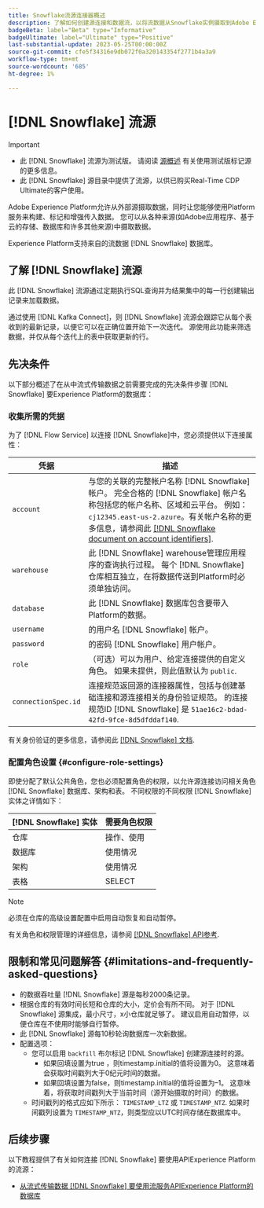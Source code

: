 ```yaml
---
title: Snowflake流源连接器概述
description: 了解如何创建源连接和数据流，以将流数据从Snowflake实例摄取到Adobe Experience Platform
badgeBeta: label="Beta" type="Informative"
badgeUltimate: label="Ultimate" type="Positive"
last-substantial-update: 2023-05-25T00:00:00Z
source-git-commit: cfe5f34316e9db072f0a320143354f2771b4a3a9
workflow-type: tm+mt
source-wordcount: '685'
ht-degree: 1%

---
```


# [!DNL Snowflake] 流源

>[!IMPORTANT]
>
>* 此 [!DNL Snowflake] 流源为测试版。 请阅读 [源概述](../../home.md#terms-and-conditions) 有关使用测试版标记源的更多信息。
>* 此 [!DNL Snowflake] 源目录中提供了流源，以供已购买Real-Time CDP Ultimate的客户使用。


Adobe Experience Platform允许从外部源摄取数据，同时让您能够使用Platform服务来构建、标记和增强传入数据。 您可以从各种来源(如Adobe应用程序、基于云的存储、数据库和许多其他来源)中摄取数据。

Experience Platform支持来自的流数据 [!DNL Snowflake] 数据库。

## 了解 [!DNL Snowflake] 流源

此 [!DNL Snowflake] 流源通过定期执行SQL查询并为结果集中的每一行创建输出记录来加载数据。

通过使用 [!DNL Kafka Connect]，则 [!DNL Snowflake] 流源会跟踪它从每个表收到的最新记录，以便它可以在正确位置开始下一次迭代。 源使用此功能来筛选数据，并仅从每个迭代上的表中获取更新的行。

## 先决条件

以下部分概述了在从中流式传输数据之前需要完成的先决条件步骤 [!DNL Snowflake] 要Experience Platform的数据库：

### 收集所需的凭据

为了 [!DNL Flow Service] 以连接 [!DNL Snowflake]中，您必须提供以下连接属性：

| 凭据 | 描述 |
| --- | --- |
| `account` | 与您的关联的完整帐户名称 [!DNL Snowflake] 帐户。 完全合格的 [!DNL Snowflake] 帐户名称包括您的帐户名称、区域和云平台。 例如：`cj12345.east-us-2.azure`。有关帐户名称的更多信息，请参阅此 [[!DNL Snowflake document on account identifiers]](<https://docs.snowflake.com/en/user-guide/admin-account-identifier.html>). |
| `warehouse` | 此 [!DNL Snowflake] warehouse管理应用程序的查询执行过程。 每个 [!DNL Snowflake] 仓库相互独立，在将数据传送到Platform时必须单独访问。 |
| `database` | 此 [!DNL Snowflake] 数据库包含要带入Platform的数据。 |
| `username` | 的用户名 [!DNL Snowflake] 帐户。 |
| `password` | 的密码 [!DNL Snowflake] 用户帐户。 |
| `role` | （可选）可以为用户、给定连接提供的自定义角色。 如果未提供，则此值默认为 `public`. |
| `connectionSpec.id` | 连接规范返回源的连接器属性，包括与创建基础连接和源连接相关的身份验证规范。 的连接规范ID [!DNL Snowflake] 是 `51ae16c2-bdad-42fd-9fce-8d5dfddaf140`. |

有关身份验证的更多信息，请参阅此 [[!DNL Snowflake] 文档](<https://docs.snowflake.com/en/user-guide/key-pair-auth.html>).

### 配置角色设置 {#configure-role-settings}

即使分配了默认公共角色，您也必须配置角色的权限，以允许源连接访问相关角色 [!DNL Snowflake] 数据库、架构和表。 不同权限的不同权限 [!DNL Snowflake] 实体之详情如下：

| [!DNL Snowflake] 实体 | 需要角色权限 |
| --- | --- |
| 仓库 | 操作、使用 |
| 数据库 | 使用情况 |
| 架构 | 使用情况 |
| 表格 | SELECT |

>[!NOTE]
>
>必须在仓库的高级设置配置中启用自动恢复和自动暂停。

有关角色和权限管理的详细信息，请参阅 [[!DNL Snowflake] API参考](<https://docs.snowflake.com/en/sql-reference/sql/grant-privilege>).

## 限制和常见问题解答 {#limitations-and-frequently-asked-questions}

* 的数据吞吐量 [!DNL Snowflake] 源是每秒2000条记录。
* 根据仓库的有效时间长短和仓库的大小，定价会有所不同。 对于 [!DNL Snowflake] 源集成，最小尺寸，x小仓库就足够了。 建议启用自动暂停，以便仓库在不使用时能够自行暂停。
* 此 [!DNL Snowflake] 源每10秒轮询数据库一次新数据。
* 配置选项：
   * 您可以启用 `backfill` 布尔标记 [!DNL Snowflake] 创建源连接时的源。
      * 如果回填设置为true ，则timestamp.initial的值将设置为0。 这意味着会获取时间戳列大于0纪元时间的数据。
      * 如果回填设置为false，则timestamp.initial的值将设置为–1。 这意味着，将获取时间戳列大于当前时间（源开始摄取的时间）的数据。
   * 时间戳列的格式应如下所示： `TIMESTAMP_LTZ` 或 `TIMESTAMP_NTZ`. 如果时间戳列设置为 `TIMESTAMP_NTZ`，则类型应以UTC时间存储在数据库中。

## 后续步骤

以下教程提供了有关如何连接 [!DNL Snowflake] 要使用APIExperience Platform的流源：

* [从流式传输数据 [!DNL Snowflake] 要使用流服务APIExperience Platform的数据库](../../tutorials/api/create/databases/snowflake-streaming.md)

